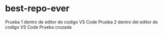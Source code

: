 # best-repo-ever


Prueba 1 dentro de editor de codigo VS Code
Prueba 2 dentro del editor de codigo VS Code
Prueba cruzada
